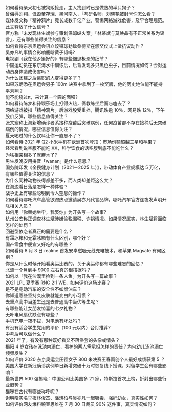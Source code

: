 如何看待柴犬初七被狗贩抢走，主人找到时已是做熟的半只狗子？  
曾侮辱刘翔、诋毁董存瑞、黑河南人，「考研名师」刘晓艳被封号你怎么看？  
媒体发文称「精神鸦片」竟长成数千亿产业，警惕网络游戏危害，及早合理规范。此文释放了什么信号？  
官方称「未发现林生斌参与策划保姆纵火案」「林某斌与莫焕晶有不正常关系为谣言」，还有哪些值得关注的信息？  
如何看待东京奥运会巩立姣铅球劲敌桑德斯在颁奖仪式上做抗议动作？  
吴亦凡的事情会影响鹿晗黄子韬吗?  
电视剧《我在他乡挺好的》有哪些细思极恐的细节？  
中国运动员在东京湾水中训练后，后背发现多只黑色虫子，目前情况如何？会对运动员身体造成伤害吗？  
为什么团建之后离职的人变得更多了？  
如果苏炳添在奥运会男子 100m 决赛中拿到了一枚奖牌，他的历史地位能不能持平刘翔？  
能不能绕过π，来计算一个圆的面积?  
如何看待陈梦和孙颖莎场上打得火热，俩教练坐后面唠嗑去了？  
网络游戏被指「精神鸦片」后游戏股受重挫，腾讯跌逾 10%，网易跌 12%，下午股价反弹，哪些信息值得关注？  
张文宏称上海新增确诊者系接种疫苗后突破病例，任何疫苗都不存在接种后无突破病例的情况，哪些信息值得关注？  
夏天喝过的什么饮料让你一直忘不了？  
如何看待 2021 年 Q2 小米手机在欧洲首次登顶：市场份额超越三星和苹果？  
经常看到说空腹不能吃 XX，科学饮食的话空腹到底不能吃什么？  
为啥相亲相多了就麻木了?  
男生发晚安用拼音「wanan」是什么意思？  
国务院印发《全民健身计划（2021－2025 年）》，带动体育产业规模达 5 万亿，有哪些值得关注的信息？  
为什么同种动物长得都差不多，而人类却差距这么大？  
在海边看日落是怎样一种体验？  
战争史上有哪些聪明到令人窒息的操作？  
如何看待哪吒汽车高管欲蹭热点邀请吴亦凡代言品牌，哪吒汽车官方连夜发声明开除相关人员？  
如何用「你替她坐牢，我娶你」为开头写一个故事?  
杭州公安称正调查林生斌涉嫌偷税漏税、诈捐情况。如果情况属实，林生斌将面临怎样的处罚？  
回避型依恋者真正的需要是什么？  
有霜冰箱和无霜冰箱有什么区别，哪个好？  
国产零食中便宜又好吃的有哪些？  
如何看待 8 月 3 日 realme 首发安卓磁吸无线充电技术，和苹果 Magsafe 有何区别？  
你是从什么时候开始看奥运比赛的，关于奥运你都有哪些难忘的回忆？  
北漂一个月到手 9000 左右真的很拮据吗？  
如何以「我在沙漠里捡到一条人鱼」为开头写一篇故事？  
2021 LPL 夏季赛 RNG 2:1 WE，如何评价这场比赛？  
是不是电动汽车的安全性不如燃油车？  
你知道哪些坚持久皮肤就能变白的小习惯？  
去重点高中当差生还是去普通高中当优等生呢？  
有哪些能让女朋友惊喜的七夕礼物？  
无叶电风扇优缺点有哪些？  
手机充电一夜不拔，对电池有坏处吗？  
有没有适合学生党用的平价（100 元以内）台灯推荐?  
中考后可以做什么？  
2021 年了，有没有那种既好看又不落俗套的头像或情头？  
揭阳 4 岁女孩在泳池内溺亡，看护的两人需承担怎样的责任？为何幼儿泳池溺亡频频发生？  
如何评价 2020 东京奥运会田径女子 800 米决赛王春雨创个人最好成绩获第 5 ？  
美国大学在新冠确诊病例单日新增突破十万时恢复线下授课，对留学生会有哪些影响？  
最新世界 500 强揭晓：中国公司比美国多 21 家，特斯拉首次上榜，折射出哪些行业趋势？  
猫咪在古代有哪些称呼呢？  
谢明皓实名举报林俊杰、潘玮柏与吴亦凡一起吸毒、强奸幼女，真实性如何？  
如何评价网友爆料豌豆思维在 7 月 30 日裁员 90% 这件事，真实情况如何？  
